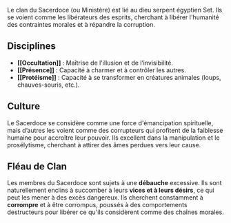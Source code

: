 Le clan du Sacerdoce (ou Ministère) est lié au dieu serpent égyptien Set. Ils se voient comme les libérateurs des esprits, cherchant à libérer l'humanité des contraintes morales et à répandre la corruption.
  
## Disciplines

- **[[Occultation]]** : Maîtrise de l'illusion et de l’invisibilité.
- **[[Présence]]** : Capacité à charmer et à contrôler les autres.
- **[[Protéisme]]** : Capacité à se transformer en créatures animales (loups, chauves-souris, etc.).

## Culture
Le Sacerdoce se considère comme une force d'émancipation spirituelle, mais d’autres les voient comme des corrupteurs qui profitent de la faiblesse humaine pour accroître leur pouvoir. Ils excellent dans la manipulation et le prosélytisme, cherchant à attirer des âmes perdues vers leur cause.

## Fléau de Clan
Les membres du Sacerdoce sont sujets à une **débauche** excessive. Ils sont naturellement enclins à succomber à leurs **vices et à leurs désirs**, ce qui peut les mener à des excès dangereux. Ils cherchent constamment à **corrompre** et à être corrompus, poussés à des comportements destructeurs pour libérer ce qu'ils considèrent comme des chaînes morales.